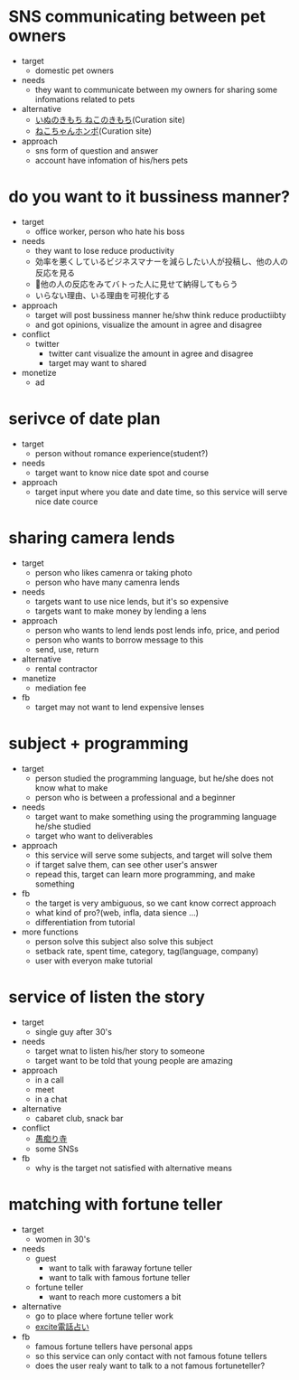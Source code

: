 # SNS communicating between pet owners
  * target
    * domestic pet owners
  * needs
    * they want to communicate between my owners for sharing some infomations related to pets
  * alternative
    * [いぬのきもち ねこのきもち](https://pet.benesse.ne.jp/)(Curation site)
    * [ねこちゃんホンポ](https://nekochan.jp/)(Curation site)
  * approach
    * sns form of question and answer
    * account have infomation of his/hers pets

# do you want to it bussiness manner?
  * target
    * office worker, person who hate his boss
  * needs
    * they want to lose reduce productivity
    * 効率を悪くしているビジネスマナーを減らしたい人が投稿し、他の人の反応を見る
    * 他の人の反応をみてバトった人に見せて納得してもらう
    * いらない理由、いる理由を可視化する
  * approach
    * target will post bussiness manner he/shw think reduce productiibty
    * and got opinions, visualize the amount in agree and disagree
  * conflict
    * twitter
      * twitter cant visualize the amount in agree and disagree
      * target may want to shared
  * monetize
    * ad

# serivce of date plan
  * target
    * person without romance experience(student?)
  * needs
    * target want to know nice date spot and course
  * approach
    * target input where you date and date time, so this service will serve nice date cource

# sharing camera lends
  * target
    * person who likes camenra or taking photo
    * person who have many camenra lends
  * needs
    * targets want to use nice lends, but it's so expensive
    * targets want to make money by lending a lens
  * approach
    * person who wants to lend lends post lends info, price, and period
    * person who wants to borrow message to this
    * send, use, return
  * alternative
    * rental contractor
  * manetize
    * mediation fee
  * fb
    * target may not want to lend expensive lenses

# subject + programming
  * target
    * person studied the programming language, but he/she does not know what to make
    * person who is between a professional and a beginner
  * needs
    * target want to make something using the programming language he/she studied
    * target who want to deliverables
  * approach
    * this service will serve some subjects, and target will solve them
    * if target salve them, can see other user's answer
    * repead this, target can learn more programming, and make something
  * fb
    * the target is very ambiguous, so we cant know correct approach
    * what kind of pro?(web, infla, data sience ...)
    * differentiation from tutorial
  * more functions
    * person solve this subject also solve this subject
    * setback rate, spent time, category, tag(language, company)
    * user with everyon make tutorial

# service of listen the story
  * target
    * single guy after 30's
  * needs
    * target wnat to listen his/her story to someone
    * target want to be told that young people are amazing
  * approach
    * in a call
    * meet
    * in a chat
  * alternative
    * cabaret club, snack bar
  * conflict
    * [愚痴り寺](https://guchiri.com/)
    * some SNSs
  * fb
    * why is the target not satisfied with alternative means

# matching with fortune teller
  * target
    * women in 30's
  * needs
    * guest
      * want to talk with faraway fortune teller
      * want to talk with famous fortune teller
    * fortune teller
      * want to reach more customers a bit
  * alternative
    * go to place where fortune teller work
    * [excite電話占い](https://d.excite.co.jp/prof/193806/)
  * fb
    * famous fortune tellers have personal apps
    * so this service can only contact with not famous fotune tellers
    * does the user realy want to talk to a not famous fortuneteller?
